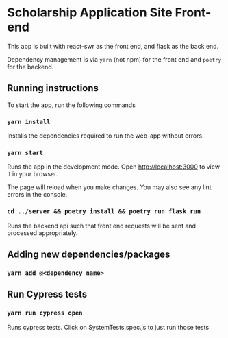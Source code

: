 # Scholarship Application Site Front-end

This app is built with react-swr as the front end, and flask as the back end.

Dependency management is via `yarn` (not npm) for the front end and `poetry` for the backend.

## Running instructions

To start the app, run the following commands

### `yarn install`

Installs the dependencies required to run the web-app without errors.

### `yarn start`

Runs the app in the development mode. Open [http://localhost:3000](http://localhost:3000) to view it in your browser.

The page will reload when you make changes. You may also see any lint errors in the console.

### `cd ../server && poetry install && poetry run flask run`

Runs the backend api such that front end requests will be sent and processed appropriately.

## Adding new dependencies/packages

### `yarn add @<dependency name>`

## Run Cypress tests

### `yarn run cypress open`

Runs cypress tests. Click on SystemTests.spec.js to just run those tests
